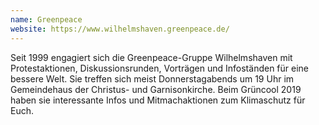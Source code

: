 ```yaml
---
name: Greenpeace
website: https://www.wilhelmshaven.greenpeace.de/
---
```


Seit 1999 engagiert sich die Greenpeace-Gruppe Wilhelmshaven mit Protestaktionen, Diskussionsrunden, Vorträgen und Infoständen für eine bessere Welt. Sie treffen sich meist Donnerstagabends um 19 Uhr im Gemeindehaus der Christus- und Garnisonkirche. Beim Grüncool 2019 haben sie interessante Infos und Mitmachaktionen zum Klimaschutz für Euch.
